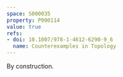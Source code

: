 ```yaml
---
space: S000035
property: P000114
value: true
refs:
- doi: 10.1007/978-1-4612-6290-9_6
  name: Counterexamples in Topology
---
```


By construction.
